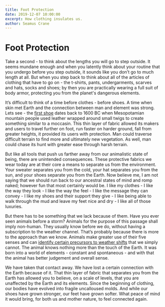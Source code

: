 ```yaml
---
title: Foot Protection
date: 2019-12-07 10:00:00
excerpt: How clothing insulates us.
author: Seamus Crane
---
```


# Foot Protection

Take a second - to think about the lengths you will go to step outside. It seems mundane enough and when you latently think about your routine that you undergo before you step outside, it sounds like you don’t go to much length at all. But when you step back to think about all of the articles of clothing that have to go on - the t-shirts, pants, undergarments, scarves and hats, socks and shoes; by then you are practically wearing a full suit of body armor, protecting you from the planet's dangerous elements.

It’s difficult to think of a time before clothes - before shoes. A time when skin met Earth and the connection between man and element was strong. Lets see - the [first shoe][1] dates back to 1600 BC when Mesopotamian mountain people used leather wrapped around small twigs to create something similar to a moccasin. This thin layer of fabric allowed its makers and users to travel further on foot, run faster on harder ground, fall from greater heights, it provided its users with protection. Man could traverse difficult terrain to find more and ultimately new vegetation. As well, man could chase its hunt with greater ease through harsh terrain.

But like all tools that push us farther away from our animalistic state of being, there are unintended consequences. These protective fabrics we wear today are at their core a means to separate us from the environment. Your sweater separates you from the cold, your hat separates you from the sun, and your shoes separate you from the Earth. Now believe me, I am not saying that we should run back to our ancestral states of mind and romp naked; however fun that most certainly would be. I like my clothes - I like the way they look - I like the way the feel - I like the message they can convey - I like my shoes and their support they give - I like being able to walk through the mud and leave my feet nice and dry - I like all of those luxuries.

But there has to be something that we lack because of them. Have you ever seen animals before a storm? Animals for the purpose of this passage shall imply non-human. They usually know before we do, without having a subscription to the weather channel. That’s probably because there is more to the approach than we know. Animals make greater use of their five senses and can [identify certain precursors to weather shifts][2] that we simply cannot. The animal knows nothing more than the touch of the Earth. It was born into a world of elements - constant and spontaneous - and with that the animal has better judgement and overall sense.

We have taken that contact away. We have lost a certain connection with the Earth because of it. That thin layer of fabric that separates you from the Earth has allowed you to believe, on a scale of levels, that you are unaffected by the Earth and its elements. Since the beginning of clothing, our bodies have evolved into fragile uncalloused molds. And while our shoes have grown stronger, our feet have grown softer. What peace of mind it would bring, for both us and mother nature, to feel connected again.

[1]: https://www.thoughtco.com/history-of-shoes-1992405
[2]: https://science.howstuffworks.com/nature/climate-weather/storms/animals-predict-weather2.htm
